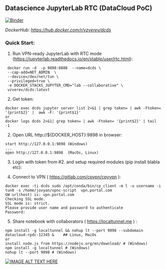 ## Datascience JupyterLab RTC (DataCloud PoC)

[![Binder](https://mybinder.org/badge_logo.svg)](https://mybinder.org/v2/gh/vitaly-zverev/dcds/HEAD)

*DockerHub: https://hub.docker.com/r/vzverev/dcds*

### Quick Start:
1) Run VPN-ready JupyterLab with  RTC mode (https://jupyterlab.readthedocs.io/en/stable/user/rtc.html):
```
 docker run -d  -p 9898:8888  --name=dcds \
 --cap-add=NET_ADMIN  \
 --device=/dev/net/tun \
 --privileged=true \
 -e DOCKER_STACKS_JUPYTER_CMD="lab --collaborative" \
 vzverev/dcds:latest
```
2) Get token:
```
docker exec dcds jupyter server list 2>&1 | grep token= | awk -Ftoken= '{print$2}' |  awk -F: '{print$1}'
or
docker logs dcds 2>&1| grep token= | awk -Ftoken= '{print$2}' | tail -1
```
2) Open URL http://${DOCKER_HOST}:9898 in browser:
```
start http://127.0.0.1:9898 (Windows)
...
open http://127.0.0.1:9898  (MacOs, Linux)
```
3) Login with token from #2. and setup required modules (pip install blabla etc):

4) Connect to VPN  ( https://gitlab.com/cpvpn/cpyvpn ):
```
docker exec -ti dcds sudo /opt/conda/bin/cp_client -m l -u username -i tun0 -s /home/jovyan/vpnc-script  vpn.portal.com
GW url(host) is: vpn.portal.com
Checking SSL mode.
SSL mode is: strict.
Please provide user name and password to authenticate
Password:
```
5) Share notebook with collaborators ( https://localtunnel.me ) :
```
npm install -g localtunnel && nohup lt --port 9898 --subdomain datacloud-rpdc-12345 &    ## Linux, MacOs
or
install node.js from https://nodejs.org/en/download/ # (Windows) 
npm install -g localtunnel # (Windows)
nohup lt --port 9898 # (Windows)
```


[![IMAGE ALT TEXT HERE](https://img.youtube.com/vi/vS91_cbQ_VY/0.jpg)](https://youtu.be/vS91_cbQ_VY)
